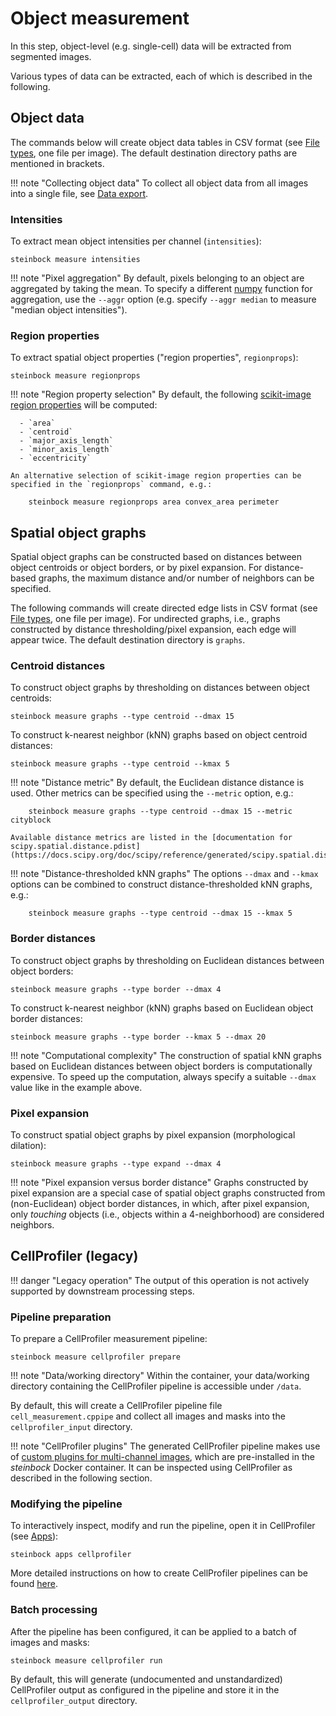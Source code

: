 # Object measurement

In this step, object-level (e.g. single-cell) data will be extracted from segmented images.

Various types of data can be extracted, each of which is described in the following.

## Object data

The commands below will create object data tables in CSV format (see [File types](../specs/file-types.md#object-data), one file per image). The default destination directory paths are mentioned in brackets.

!!! note "Collecting object data"
    To collect all object data from all images into a single file, see [Data export](export.md#object-data).

### Intensities

To extract mean object intensities per channel (`intensities`):

    steinbock measure intensities

!!! note "Pixel aggregation"
    By default, pixels belonging to an object are aggregated by taking the mean. To specify a different [numpy](https://numpy.org) function for aggregation, use the `--aggr` option (e.g. specify `--aggr median` to measure "median object intensities").

### Region properties

To extract spatial object properties ("region properties", `regionprops`):

    steinbock measure regionprops

!!! note "Region property selection"
    By default, the following [scikit-image region properties](https://scikit-image.org/docs/dev/api/skimage.measure.html#skimage.measure.regionprops) will be computed:

      - `area`
      - `centroid`
      - `major_axis_length`
      - `minor_axis_length`
      - `eccentricity`

    An alternative selection of scikit-image region properties can be specified in the `regionprops` command, e.g.:

        steinbock measure regionprops area convex_area perimeter

## Spatial object graphs

Spatial object graphs can be constructed based on distances between object centroids or object borders, or by pixel expansion. For distance-based graphs, the maximum distance and/or number of neighbors can be specified.

The following commands will create directed edge lists in CSV format (see [File types](../specs/file-types.md#spatial-object-graphs), one file per image). For undirected graphs, i.e., graphs constructed by distance thresholding/pixel expansion, each edge will appear twice. The default destination directory is `graphs`.

### Centroid distances

To construct object graphs by thresholding on distances between object centroids:

    steinbock measure graphs --type centroid --dmax 15

To construct k-nearest neighbor (kNN) graphs based on object centroid distances:

    steinbock measure graphs --type centroid --kmax 5

!!! note "Distance metric"
    By default, the Euclidean distance distance is used. Other metrics can be specified using the `--metric` option, e.g.:

        steinbock measure graphs --type centroid --dmax 15 --metric cityblock

    Available distance metrics are listed in the [documentation for scipy.spatial.distance.pdist](https://docs.scipy.org/doc/scipy/reference/generated/scipy.spatial.distance.pdist.html).

!!! note "Distance-thresholded kNN graphs"
    The options `--dmax` and `--kmax` options can be combined to construct distance-thresholded kNN graphs, e.g.:
    
        steinbock measure graphs --type centroid --dmax 15 --kmax 5

### Border distances

To construct object graphs by thresholding on Euclidean distances between object borders:

    steinbock measure graphs --type border --dmax 4

To construct k-nearest neighbor (kNN) graphs based on Euclidean object border distances:

    steinbock measure graphs --type border --kmax 5 --dmax 20

!!! note "Computational complexity"
    The construction of spatial kNN graphs based on Euclidean distances between object borders is computationally expensive. To speed up the computation, always specify a suitable `--dmax` value like in the example above.


### Pixel expansion

To construct spatial object graphs by pixel expansion (morphological dilation):

    steinbock measure graphs --type expand --dmax 4

!!! note "Pixel expansion versus border distance"
    Graphs constructed by pixel expansion are a special case of spatial object graphs constructed from (non-Euclidean) object border distances, in which, after pixel expansion, only *touching* objects (i.e., objects within a 4-neighborhood) are considered neighbors.
    

## CellProfiler (legacy)

!!! danger "Legacy operation"
    The output of this operation is not actively supported by downstream processing steps.

### Pipeline preparation

To prepare a CellProfiler measurement pipeline:

    steinbock measure cellprofiler prepare

!!! note "Data/working directory"
    Within the container, your data/working directory containing the CellProfiler pipeline is accessible under `/data`.

By default, this will create a CellProfiler pipeline file `cell_measurement.cppipe` and collect all images and masks into the `cellprofiler_input` directory.

!!! note "CellProfiler plugins"
    The generated CellProfiler pipeline makes use of [custom plugins for multi-channel images](https://github.com/BodenmillerGroup/ImcPluginsCP), which are pre-installed in the *steinbock* Docker container. It can be inspected using CellProfiler as described in the following section.

### Modifying the pipeline

To interactively inspect, modify and run the pipeline, open it in CellProfiler (see [Apps](apps.md#cellprofiler)):

    steinbock apps cellprofiler

More detailed instructions on how to create CellProfiler pipelines can be found [here](https://cellprofiler-manual.s3.amazonaws.com/CellProfiler-4.1.3/help/pipelines_building.html).

### Batch processing

After the pipeline has been configured, it can be applied to a batch of images and masks:

    steinbock measure cellprofiler run

By default, this will generate (undocumented and unstandardized) CellProfiler output as configured in the pipeline and store it in the `cellprofiler_output` directory.
